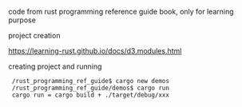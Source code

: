 code from rust programming reference guide book, only for learning purpose


project creation

https://learning-rust.github.io/docs/d3.modules.html

creating project and running

     /rust_programming_ref_guide$ cargo new demos     
     /rust_programming_ref_guide/demos$ cargo run
     cargo run = cargo build + ./target/debug/xxx
